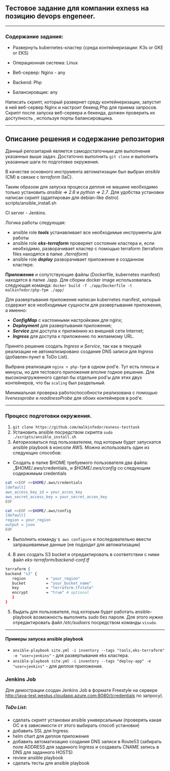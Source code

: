 
## Тестовое задание для компании exness на позицию devops engeneer.
---
### Содержание задания:

- Развернуть kubernetes-кластер (cреда контейнеризации: K3s or GKE or EKS)

- Операционная система: Linux 

- Веб-сервер: Nginx - any 

- Backend: Php 

- Балансировщик: any 

Написать скрипт, который развернет среду контейнеризации, запустит в ней веб-сервер Nginx и настроит бекенд Php для приема запросов. Скрипт после запуска веб-сервера и бекенда, должен проверить их доступность , используя порты балансировщика.



---
## Описание решения и содержание репозитория
Данный репозитарий является самодостаточным для выполнения указанных выше задач. Достаточно выполнить `git clone` и выполнить указанные шаги по подготовке окружения.

В качестве основного инструмента автоматизации был выбран *ansible* (CM) в связке с _terraform_ (IaC). 

Таким образом для запуска процесса деплоя не машине необходимо только установить _ansible => 2.6_ и _python => 2.7_.
Для удобства установки написан скрипт (адаптирован для debian-like distro) scripts/ansible_install.sh

CI server - Jenkins.

Логика работы следующая:
- ansible role _**tools**_ устанавливает все необходимые инструменты для работы 
- ansible role _**eks-terraform**_ проверяет состояние кластера и, если необходимо, разворачивает кластер с помощью terraform (terraform files находятся в папке _./terraform_)
- ansible role _**deploy**_ разворачивает приложение в созданном кластере. 


**Приложение** и сопутствующие файлы (Dockerfile, kubernetes manifest) находятся в папке ./app. 
Для сборки docker image использовалась следующая команда:
`docker build -f ./app/Dockerfile -t malkinfedor/php-fpm ./app/`

Для развертывания приложения написан kubernetes manifest, который содержит все необходимые сущности для развертывания приложения, а именно:
- _**ConfigMap**_ с кастомными настройками для nginx;
- _**Deployment**_ для развертывания приложения;
- _**Service**_ для доступа к прилжению из внешней сети Internet;
- _**Ingress**_ для доступа к приложению по желаемому URL.


Принято решение создать _Ingress_ и _Service_, так как в текущей реализации не автоматизировано создание DNS записи для _Ingress_ (добавлен пункт в ToDo List).

Выбрана реализация `nginx + php-fpm` в одном pod'e. Тут есть плюсы и минусы, но для тестового приложения вполне годное решение. 
Для высоконагруженного сделал бы отдельне pod'ы для этих двух контейнеров, что бы `scaling` был раздельный.

Минимальная проверка работоспособности реализована с помощью _livenessprobe_ и _readinessProbe_ для обоих контейнеров в pod'e.

---
### Процесс подготовки окружения.
1. `git clone https://github.com/malkinfedor/exness-testtask`
2. Установить ansible посредством скрипта `sudo ./scripts/ansible_install.sh`
3. Авторизоваться под пользователем, под которым будет запускатся ansible playbook в консоли AWS.
Можно использовать один из следующих способов:
- Создать в папке $HOME требуемого пользователя два файла: _$HOME/.aws/credentials_ и _$HOME/.aws/config_ со следующим содержимым
credentials
```sh
cat <<EOF >>$HOME/.aws/credentials
[default]
aws_access_key_id = your_acces_key
aws_secret_access_key = your_secret_acces_key
EOF
```
```sh
cat <<EOF >>$HOME/.aws/config
[default]
region = your_region
output = json
EOF
```
- Выполнить команду `$ aws configure` и последовательно ввести запрашиваемые данные (не подходит для автоматизации)

4. В aws создать S3 bucket и отредактировать в соответствии с ними файл _eks-terraform/backend-conf.tf_

```sh
terraform {
backend "s3" {
   region         = "your_region"
   bucket         = "your_bucket_name"
   key            = "terraform.tfstate"
   encrypt        = "true" # optional
   }
}
```

5. Выдать для пользователя, под которым будет работать ansible-playbook возможность выполнять sudo без пароля. 
Для этого нужно отредактировать файл _/etc/sudoers_ посредством команды `visudo`.
---

#### Примеры запуска ansible playbook
- `ansible-playbook site.yml -i inventory --tags "tools,eks-terraform" -e "user=jenkins"` - для развертывания eks кластера.
- `ansible-playbook site.yml -i inventory --tags "deploy-app" -e "user=jenkins"` - для деплоя приложения.

### Jenkins Job
Для демострации создан Jenkins Job в формате Freestyle на сервере http://java-test.westus.cloudapp.azure.com:8080/(credentials по запросу).

##### ToDo List:
- сделать скрипт установки ansible универсальным (проверять какая ОС и в зависимости от этого выбирать способ установки)
- добавить SSL для Ingress.
- helm chart для деплоя приложения
- добавить автоматизацию создания DNS записи в Route53 (забирать поле ADDRESS для заданного Ingress и создавать CNAME запись в DNS для заданного HOSTS)
- review ansible playbook
- сделать тесты для ansible playbook
